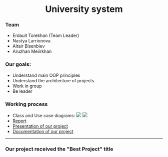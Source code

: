 <div id = "header", align = "center">
  <h1> University system </h1>
</div>

<div id = "header">
  <h3>    Team </h3>
  <ul>
    <li>Erdauit Torekhan (Team Leader)
    <li>Nastya Larrionova
    <li>Altair Bisenbiev
    <li>Aruzhan Meiirkhan
  </ul>
</div>

<div>
  <h3> Our goals: </h3>
  <ul>
    <li>Understand main OOP principles
    <li>Understand the architecture of projects
    <li>Work in group
    <li>Be leader
  </ul>
</div>

<div>
  <h3> Working process </h3>
  <ul>
    <li> Class and Use case diagrams:
      <img src = "https://github.com/Erdauit/OOP_final_University/blob/main/Diagrams/Class_Diagram_1.png">
      <img src = "https://github.com/Erdauit/OOP_final_University/blob/main/Diagrams/Use_Case_Diagram_1.png">
    <li> <a href = "https://github.com/Erdauit/OOP_final_University/blob/main/report.pdf"> Report </a>
    <li> <a href = "https://github.com/Erdauit/OOP_final_University/blob/main/presentation.pdf"> Presentation of our project </a>
    <li> <a href = "https://github.com/Erdauit/OOP_final_University/tree/main/Documentation">Documentation of our project</a>
  </ul>
</div>

<hr class="dashed">

<h3>Our project received the "Best Project" title</h3>

